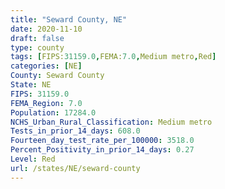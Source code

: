 ```yaml
---
title: "Seward County, NE"
date: 2020-11-10
draft: false
type: county
tags: [FIPS:31159.0,FEMA:7.0,Medium metro,Red]
categories: [NE]
County: Seward County
State: NE
FIPS: 31159.0
FEMA_Region: 7.0
Population: 17284.0
NCHS_Urban_Rural_Classification: Medium metro
Tests_in_prior_14_days: 608.0
Fourteen_day_test_rate_per_100000: 3518.0
Percent_Positivity_in_prior_14_days: 0.27
Level: Red
url: /states/NE/seward-county
---
```



